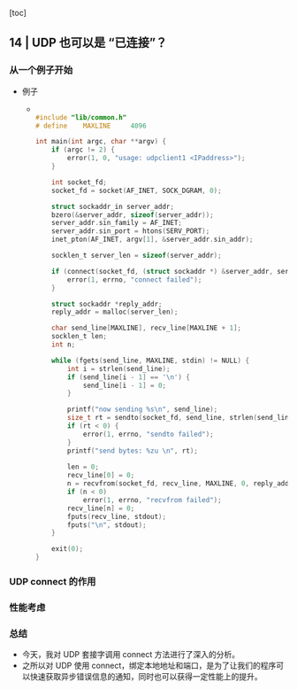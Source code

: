 [toc]

## 14 | UDP 也可以是 “已连接”？

### 从一个例子开始

-   例子

    -   ```C
        
        #include "lib/common.h"
        # define    MAXLINE     4096
        
        int main(int argc, char **argv) {
            if (argc != 2) {
                error(1, 0, "usage: udpclient1 <IPaddress>");
            }
        
            int socket_fd;
            socket_fd = socket(AF_INET, SOCK_DGRAM, 0);
        
            struct sockaddr_in server_addr;
            bzero(&server_addr, sizeof(server_addr));
            server_addr.sin_family = AF_INET;
            server_addr.sin_port = htons(SERV_PORT);
            inet_pton(AF_INET, argv[1], &server_addr.sin_addr);
        
            socklen_t server_len = sizeof(server_addr);
        
            if (connect(socket_fd, (struct sockaddr *) &server_addr, server_len)) {
                error(1, errno, "connect failed");
            }
        
            struct sockaddr *reply_addr;
            reply_addr = malloc(server_len);
        
            char send_line[MAXLINE], recv_line[MAXLINE + 1];
            socklen_t len;
            int n;
        
            while (fgets(send_line, MAXLINE, stdin) != NULL) {
                int i = strlen(send_line);
                if (send_line[i - 1] == '\n') {
                    send_line[i - 1] = 0;
                }
        
                printf("now sending %s\n", send_line);
                size_t rt = sendto(socket_fd, send_line, strlen(send_line), 0, (struct sockaddr *) &server_addr, server_len);
                if (rt < 0) {
                    error(1, errno, "sendto failed");
                }
                printf("send bytes: %zu \n", rt);
                
                len = 0;
                recv_line[0] = 0;
                n = recvfrom(socket_fd, recv_line, MAXLINE, 0, reply_addr, &len);
                if (n < 0)
                    error(1, errno, "recvfrom failed");
                recv_line[n] = 0;
                fputs(recv_line, stdout);
                fputs("\n", stdout);
            }
        
            exit(0);
        }
        ```

### UDP connect 的作用

### 性能考虑

### 总结

-   今天，我对 UDP 套接字调用 connect 方法进行了深入的分析。
-   之所以对 UDP 使用 connect，绑定本地地址和端口，是为了让我们的程序可以快速获取异步错误信息的通知，同时也可以获得一定性能上的提升。